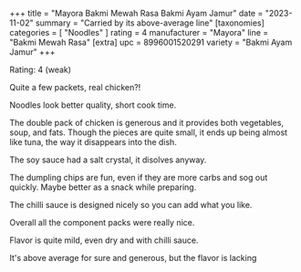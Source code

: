 +++
title = "Mayora Bakmi Mewah Rasa Bakmi Ayam Jamur"
date = "2023-11-02"
summary = "Carried by its above-average line"
[taxonomies]
categories = [ "Noodles" ]
rating = 4
manufacturer = "Mayora"
line = "Bakmi Mewah Rasa"
[extra]
upc = 8996001520291
variety = "Bakmi Ayam Jamur"
+++

Rating: 4 (weak)

Quite a few packets, real chicken?!

Noodles look better quality, short cook time.

The double pack of chicken is generous and it provides both vegetables, soup, and fats.
Though the pieces are quite small, it ends up being almost like tuna, the way it disappears into the dish.

The soy sauce had a salt crystal, it disolves anyway.

The dumpling chips are fun, even if they are more carbs and sog out quickly.
Maybe better as a snack while preparing.

The chilli sauce is designed nicely so you can add what you like.

Overall all the component packs were really nice.

Flavor is quite mild, even dry and with chilli sauce.

It's above average for sure and generous, but the flavor is lacking
